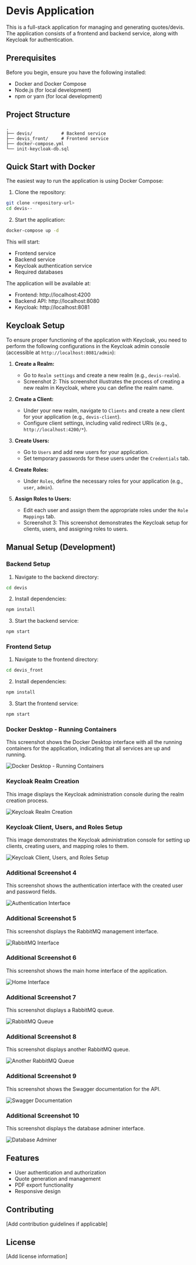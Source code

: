 # Devis Application

This is a full-stack application for managing and generating quotes/devis. The application consists of a frontend and backend service, along with Keycloak for authentication.

## Prerequisites

Before you begin, ensure you have the following installed:
- Docker and Docker Compose
- Node.js (for local development)
- npm or yarn (for local development)

## Project Structure

```
.
├── devis/           # Backend service
├── devis_front/     # Frontend service
├── docker-compose.yml
└── init-keycloak-db.sql
```

## Quick Start with Docker

The easiest way to run the application is using Docker Compose:

1. Clone the repository:
```bash
git clone <repository-url>
cd devis--
```

2. Start the application:
```bash
docker-compose up -d
```

This will start:
- Frontend service
- Backend service
- Keycloak authentication service
- Required databases

The application will be available at:
- Frontend: http://localhost:4200
- Backend API: http://localhost:8080
- Keycloak: http://localhost:8081

## Keycloak Setup

To ensure proper functioning of the application with Keycloak, you need to perform the following configurations in the Keycloak admin console (accessible at `http://localhost:8081/admin`):

1.  **Create a Realm:**
    *   Go to `Realm settings` and create a new realm (e.g., `devis-realm`).
    *   Screenshot 2: This screenshot illustrates the process of creating a new realm in Keycloak, where you can define the realm name.

2.  **Create a Client:**
    *   Under your new realm, navigate to `Clients` and create a new client for your application (e.g., `devis-client`).
    *   Configure client settings, including valid redirect URIs (e.g., `http://localhost:4200/*`).

3.  **Create Users:**
    *   Go to `Users` and add new users for your application.
    *   Set temporary passwords for these users under the `Credentials` tab.

4.  **Create Roles:**
    *   Under `Roles`, define the necessary roles for your application (e.g., `user`, `admin`).

5.  **Assign Roles to Users:**
    *   Edit each user and assign them the appropriate roles under the `Role Mappings` tab.
    *   Screenshot 3: This screenshot demonstrates the Keycloak setup for clients, users, and assigning roles to users.

## Manual Setup (Development)

### Backend Setup

1. Navigate to the backend directory:
```bash
cd devis
```

2. Install dependencies:
```bash
npm install
```

3. Start the backend service:
```bash
npm start
```

### Frontend Setup

1. Navigate to the frontend directory:
```bash
cd devis_front
```

2. Install dependencies:
```bash
npm install
```

3. Start the frontend service:
```bash
npm start
```

### Docker Desktop - Running Containers

This screenshot shows the Docker Desktop interface with all the running containers for the application, indicating that all services are up and running.

![Docker Desktop - Running Containers](images/picture1.PNG)

### Keycloak Realm Creation

This image displays the Keycloak administration console during the realm creation process.

![Keycloak Realm Creation](images/picture2.PNG)

### Keycloak Client, Users, and Roles Setup

This image demonstrates the Keycloak administration console for setting up clients, creating users, and mapping roles to them.

![Keycloak Client, Users, and Roles Setup](images/picture3.PNG)

### Additional Screenshot 4

This screenshot shows the authentication interface with the created user and password fields.

![Authentication Interface](images/picture4.PNG)

### Additional Screenshot 5

This screenshot displays the RabbitMQ management interface.

![RabbitMQ Interface](images/picture5.PNG)

### Additional Screenshot 6

This screenshot shows the main home interface of the application.

![Home Interface](images/picture6.PNG)

### Additional Screenshot 7

This screenshot displays a RabbitMQ queue.

![RabbitMQ Queue](images/picture7.PNG)

### Additional Screenshot 8

This screenshot displays another RabbitMQ queue.

![Another RabbitMQ Queue](images/picture8.PNG)

### Additional Screenshot 9

This screenshot shows the Swagger documentation for the API.

![Swagger Documentation](images/picture9.PNG)

### Additional Screenshot 10

This screenshot displays the database adminer interface.

![Database Adminer](images/picture10.PNG)

## Features

- User authentication and authorization
- Quote generation and management
- PDF export functionality
- Responsive design

## Contributing

[Add contribution guidelines if applicable]

## License

[Add license information]
